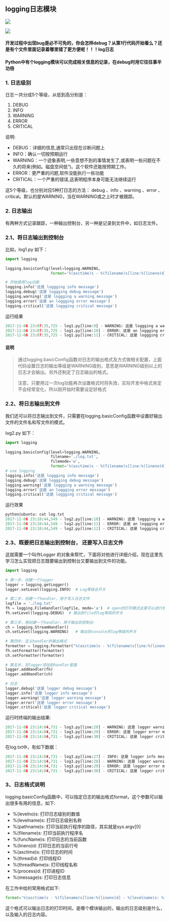 ## logging日志模块

![](/Images/21day/timg.jpeg)

![](/Images/21day/timg-2.jpeg)

#### 开发过程中出现bug是必不可免的，你会怎样debug？从第1行代码开始看么？还是有个文件里面记录着哪里错了更方便呢！！！log日志

#### Python中有个logging模块可以完成相关信息的记录，在debug时用它往往事半功倍

### 1. 日志级别

日志一共分成5个等级，从低到高分别是：

1. DEBUG
1. INFO
1. WARNING
1. ERROR
1. CRITICAL

说明:

* DEBUG：详细的信息,通常只出现在诊断问题上
* INFO：确认一切按预期运行
* WARNING：一个迹象表明,一些意想不到的事情发生了,或表明一些问题在不久的将来(例如。磁盘空间低”)。这个软件还能按预期工作。
* ERROR：更严重的问题,软件没能执行一些功能
* CRITICAL：一个严重的错误,这表明程序本身可能无法继续运行

这5个等级，也分别对应5种打日志的方法： debug 、info 、warning 、error 、critical。默认的是WARNING，当在WARNING或之上时才被跟踪。

### 2. 日志输出

有两种方式记录跟踪，一种输出控制台，另一种是记录到文件中，如日志文件。

### 2.1、将日志输出到控制台

比如，log1.py 如下：

```python
import logging  
  
logging.basicConfig(level=logging.WARNING,  
                    format='%(asctime)s - %(filename)s[line:%(lineno)d] - %(levelname)s: %(message)s')  

# 开始使用log功能
logging.info('这是 loggging info message')  
logging.debug('这是 loggging debug message')  
logging.warning('这是 loggging a warning message')  
logging.error('这是 an loggging error message')  
logging.critical('这是 loggging critical message')  
```

运行结果

```python
2017-11-06 23:07:35,725 - log1.py[line:9] - WARNING: 这是 loggging a warning message
2017-11-06 23:07:35,725 - log1.py[line:10] - ERROR: 这是 an loggging error message
2017-11-06 23:07:35,725 - log1.py[line:11] - CRITICAL: 这是 loggging critical message
```

#### 说明
> 通过logging.basicConfig函数对日志的输出格式及方式做相关配置，上面代码设置日志的输出等级是WARNING级别，意思是WARNING级别以上的日志才会输出。另外还制定了日志输出的格式。
>
> 注意，只要用过一次log功能再次设置格式时将失效，实际开发中格式肯定不会经常变化，所以刚开始时需要设定好格式

### 2.2、将日志输出到文件

我们还可以将日志输出到文件，只需要在logging.basicConfig函数中设置好输出文件的文件名和写文件的模式。

log2.py 如下：

```python
import logging  
  
logging.basicConfig(level=logging.WARNING,  
                    filename='./log.txt',  
                    filemode='w',  
                    format='%(asctime)s - %(filename)s[line:%(lineno)d] - %(levelname)s: %(message)s')  
# use logging  
logging.info('这是 loggging info message')  
logging.debug('这是 loggging debug message')  
logging.warning('这是 loggging a warning message')  
logging.error('这是 an loggging error message')  
logging.critical('这是 loggging critical message')
```

运行效果

```python
python@ubuntu: cat log.txt 
2017-11-06 23:10:44,549 - log2.py[line:10] - WARNING: 这是 loggging a warning message
2017-11-06 23:10:44,549 - log2.py[line:11] - ERROR: 这是 an loggging error message
2017-11-06 23:10:44,549 - log2.py[line:12] - CRITICAL: 这是 loggging critical message
```

### 2.3、既要把日志输出到控制台， 还要写入日志文件

这就需要一个叫作Logger 的对象来帮忙，下面将对他进行详细介绍，现在这里先学习怎么实现把日志既要输出到控制台又要输出到文件的功能。

```python
import logging  
  
# 第一步，创建一个logger  
logger = logging.getLogger()  
logger.setLevel(logging.INFO)  # Log等级总开关  
  
# 第二步，创建一个handler，用于写入日志文件  
logfile = './log.txt'  
fh = logging.FileHandler(logfile, mode='a')  # open的打开模式这里可以进行参考
fh.setLevel(logging.DEBUG)  # 输出到file的log等级的开关  
  
# 第三步，再创建一个handler，用于输出到控制台  
ch = logging.StreamHandler()  
ch.setLevel(logging.WARNING)   # 输出到console的log等级的开关  
  
# 第四步，定义handler的输出格式  
formatter = logging.Formatter("%(asctime)s - %(filename)s[line:%(lineno)d] - %(levelname)s: %(message)s")  
fh.setFormatter(formatter)  
ch.setFormatter(formatter)  
  
# 第五步，将logger添加到handler里面  
logger.addHandler(fh)  
logger.addHandler(ch)  
  
# 日志  
logger.debug('这是 logger debug message')  
logger.info('这是 logger info message')  
logger.warning('这是 logger warning message')  
logger.error('这是 logger error message')  
logger.critical('这是 logger critical message')
```

运行时终端的输出结果:

```python
2017-11-06 23:14:04,731 - log3.py[line:28] - WARNING: 这是 logger warning message
2017-11-06 23:14:04,731 - log3.py[line:29] - ERROR: 这是 logger error message
2017-11-06 23:14:04,731 - log3.py[line:30] - CRITICAL: 这是 logger critical message
```

在log.txt中，有如下数据：

```python
2017-11-06 23:14:04,731 - log3.py[line:27] - INFO: 这是 logger info message
2017-11-06 23:14:04,731 - log3.py[line:28] - WARNING: 这是 logger warning message
2017-11-06 23:14:04,731 - log3.py[line:29] - ERROR: 这是 logger error message
2017-11-06 23:14:04,731 - log3.py[line:30] - CRITICAL: 这是 logger critical message
```


### 3、日志格式说明

logging.basicConfig函数中，可以指定日志的输出格式format，这个参数可以输出很多有用的信息，如下:

* %(levelno)s: 打印日志级别的数值
* %(levelname)s: 打印日志级别名称
* %(pathname)s: 打印当前执行程序的路径，其实就是sys.argv[0]
* %(filename)s: 打印当前执行程序名
* %(funcName)s: 打印日志的当前函数
* %(lineno)d: 打印日志的当前行号
* %(asctime)s: 打印日志的时间
* %(thread)d: 打印线程ID
* %(threadName)s: 打印线程名称
* %(process)d: 打印进程ID
* %(message)s: 打印日志信息

在工作中给的常用格式如下:

```python
format='%(asctime)s - %(filename)s[line:%(lineno)d] - %(levelname)s: %(message)s'
```

这个格式可以输出日志的打印时间，是哪个模块输出的，输出的日志级别是什么，以及输入的日志内容。

